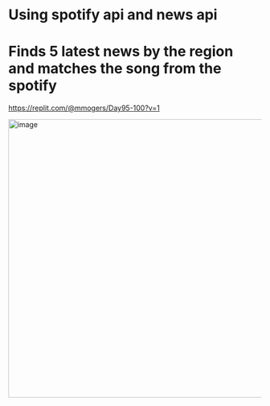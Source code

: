 # Using spotify api and news api
# Finds 5 latest news by the region and matches the song from the spotify
https://replit.com/@mmogers/Day95-100?v=1

<img width="554" alt="image" src="https://github.com/mmogers/python_study_95_using_news_and_spotify_apis/assets/86738043/17d6e81c-0b53-467c-8e39-74db817ccdd3">
